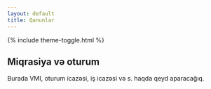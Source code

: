 ```yaml
---
layout: default
title: Qanunlar
---
```

{% include theme-toggle.html %}

## Miqrasiya və oturum
Burada VMI, oturum icazəsi, iş icazəsi və s. haqda qeyd aparacağıq.
